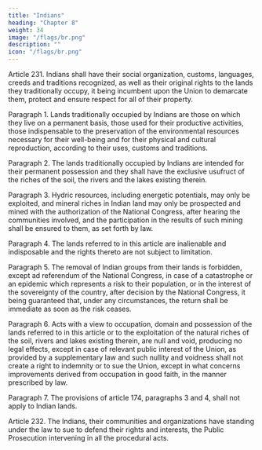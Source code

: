 ```yaml
---
title: "Indians"
heading: "Chapter 8"
weight: 34
image: "/flags/br.png"
description: ""
icon: "/flags/br.png"
---
```



Article 231. Indians shall have their social organization, customs, languages, creeds and traditions recognized, as well as their original rights to the lands they traditionally  occupy, it being incumbent upon the Union to demarcate them, protect and ensure respect for all of their property.

Paragraph 1. Lands traditionally occupied by Indians are those on which they live on a permanent basis, those used for their productive activities, those indispensable to the preservation of the environmental resources necessary for their well-being and for their physical and cultural reproduction, according to their uses, customs and traditions.

Paragraph 2. The lands traditionally occupied by Indians are intended for their permanent possession and they shall have the exclusive usufruct of the riches of the soil, the rivers and the lakes existing therein.

Paragraph 3. Hydric resources, including energetic potentials, may only be exploited, and mineral riches in Indian land may only be prospected and mined with the authorization of the National Congress, after hearing the communities involved, and the participation in the results of such mining shall be ensured to them, as set forth by law.

Paragraph 4. The lands referred to in this article are inalienable and indisposable and the rights thereto are not subject to limitation.

Paragraph 5. The removal of Indian groups from their lands is forbidden, except ad referendum of the National Congress, in case of a catastrophe or an epidemic which represents a risk to their population, or in the interest of the sovereignty of the country, after decision by the National Congress, it being guaranteed that, under any circumstances, the return shall be immediate as soon as the risk ceases.

Paragraph 6. Acts with a view to occupation, domain and possession of the lands referred to in this article or to the exploitation of the natural riches of the soil, rivers and lakes existing therein, are null and void, producing no legal effects, except in case of relevant public interest of the Union, as provided by a supplementary law and such nullity and voidness shall not create a right to indemnity or to sue the Union, except in what concerns improvements derived from occupation in good faith, in the manner prescribed by law.

Paragraph 7. The provisions of article 174, paragraphs 3 and 4, shall not apply
to Indian lands.

Article 232. The Indians, their communities and organizations have standing under
the law to sue to defend their rights and interests, the Public Prosecution intervening
in all the procedural acts.
